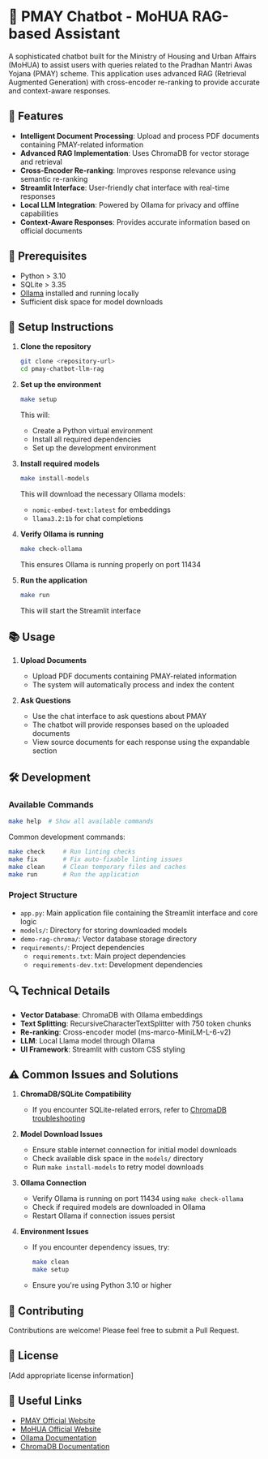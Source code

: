 # 🤖 PMAY Chatbot - MoHUA RAG-based Assistant

A sophisticated chatbot built for the Ministry of Housing and Urban Affairs (MoHUA) to assist users with queries related to the Pradhan Mantri Awas Yojana (PMAY) scheme. This application uses advanced RAG (Retrieval Augmented Generation) with cross-encoder re-ranking to provide accurate and context-aware responses.

## 🌟 Features

- **Intelligent Document Processing**: Upload and process PDF documents containing PMAY-related information
- **Advanced RAG Implementation**: Uses ChromaDB for vector storage and retrieval
- **Cross-Encoder Re-ranking**: Improves response relevance using semantic re-ranking
- **Streamlit Interface**: User-friendly chat interface with real-time responses
- **Local LLM Integration**: Powered by Ollama for privacy and offline capabilities
- **Context-Aware Responses**: Provides accurate information based on official documents

## 🚨 Prerequisites

- Python > 3.10
- SQLite > 3.35
- [Ollama](https://ollama.dev/download) installed and running locally
- Sufficient disk space for model downloads

## 🔧 Setup Instructions

1. **Clone the repository**
   ```sh
   git clone <repository-url>
   cd pmay-chatbot-llm-rag
   ```

2. **Set up the environment**
   ```sh
   make setup
   ```
   This will:
   - Create a Python virtual environment
   - Install all required dependencies
   - Set up the development environment

3. **Install required models**
   ```sh
   make install-models
   ```
   This will download the necessary Ollama models:
   - `nomic-embed-text:latest` for embeddings
   - `llama3.2:1b` for chat completions

4. **Verify Ollama is running**
   ```sh
   make check-ollama
   ```
   This ensures Ollama is running properly on port 11434

5. **Run the application**
   ```sh
   make run
   ```
   This will start the Streamlit interface

## 📚 Usage

1. **Upload Documents**
   - Upload PDF documents containing PMAY-related information
   - The system will automatically process and index the content

2. **Ask Questions**
   - Use the chat interface to ask questions about PMAY
   - The chatbot will provide responses based on the uploaded documents
   - View source documents for each response using the expandable section

## 🛠️ Development

### Available Commands

```sh
make help  # Show all available commands
```

Common development commands:
```sh
make check     # Run linting checks
make fix       # Fix auto-fixable linting issues
make clean     # Clean temporary files and caches
make run       # Run the application
```

### Project Structure

- `app.py`: Main application file containing the Streamlit interface and core logic
- `models/`: Directory for storing downloaded models
- `demo-rag-chroma/`: Vector database storage directory
- `requirements/`: Project dependencies
  - `requirements.txt`: Main project dependencies
  - `requirements-dev.txt`: Development dependencies

## 🔍 Technical Details

- **Vector Database**: ChromaDB with Ollama embeddings
- **Text Splitting**: RecursiveCharacterTextSplitter with 750 token chunks
- **Re-ranking**: Cross-encoder model (ms-marco-MiniLM-L-6-v2)
- **LLM**: Local Llama model through Ollama
- **UI Framework**: Streamlit with custom CSS styling

## ⚠️ Common Issues and Solutions

1. **ChromaDB/SQLite Compatibility**
   - If you encounter SQLite-related errors, refer to [ChromaDB troubleshooting](https://docs.trychroma.com/troubleshooting#sqlite)

2. **Model Download Issues**
   - Ensure stable internet connection for initial model downloads
   - Check available disk space in the `models/` directory
   - Run `make install-models` to retry model downloads

3. **Ollama Connection**
   - Verify Ollama is running on port 11434 using `make check-ollama`
   - Check if required models are downloaded in Ollama
   - Restart Ollama if connection issues persist

4. **Environment Issues**
   - If you encounter dependency issues, try:
     ```sh
     make clean
     make setup
     ```
   - Ensure you're using Python 3.10 or higher

## 🤝 Contributing

Contributions are welcome! Please feel free to submit a Pull Request.

## 📝 License

[Add appropriate license information]

## 🔗 Useful Links

- [PMAY Official Website](https://pmay-urban.gov.in/)
- [MoHUA Official Website](https://mohua.gov.in/)
- [Ollama Documentation](https://ollama.ai/docs)
- [ChromaDB Documentation](https://docs.trychroma.com/)
